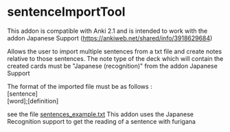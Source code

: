 # sentenceImportTool
This addon is compatible with Anki 2.1 and is intended to work with the addon Japanese Support (https://ankiweb.net/shared/info/3918629684)

Allows the user to import multiple sentences from a txt file and create notes relative to those sentences. The note type of the deck which will contain the created cards must be "Japanese (recognition)" from the addon Japanese Support

The format of the imported file must be as follows :  
[sentence]  
[word];[definition]  
  
see the file [sentences_example.txt](https://github.com/ArthurCC/sentenceImportTool/blob/master/sentences_example.txt)
This addon uses the Japanese Recognition support to get the reading of a sentence with furigana
